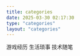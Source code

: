 ```yaml
---
title: categories
date: 2025-03-30 02:17:30
type: "categories"
layout: "categories"
---
```

游戏经历
生活琐事
技术随笔